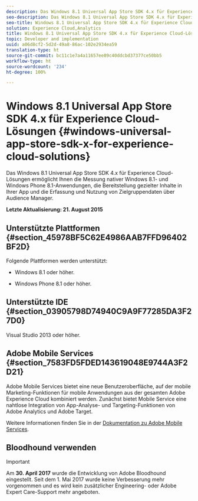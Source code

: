 ```yaml
---
description: Das Windows 8.1 Universal App Store SDK 4.x für Experience Cloud-Lösungen ermöglicht Ihnen die Messung nativer Windows 8.1- und Windows Phone 8.1-Anwendungen, die Bereitstellung gezielter Inhalte in Ihrer App und die Erfassung und Nutzung von Zielgruppendaten über Audience Manager.
seo-description: Das Windows 8.1 Universal App Store SDK 4.x für Experience Cloud-Lösungen ermöglicht Ihnen die Messung nativer Windows 8.1- und Windows Phone 8.1-Anwendungen, die Bereitstellung gezielter Inhalte in Ihrer App und die Erfassung und Nutzung von Zielgruppendaten über Audience Manager.
seo-title: Windows 8.1 Universal App Store SDK 4.x für Experience Cloud-Lösungen
solution: Experience Cloud,Analytics
title: Windows 8.1 Universal App Store SDK 4.x für Experience Cloud-Lösungen
topic: Developer and implementation
uuid: a06d8cf2-5d2d-49a8-86ac-102e2934ea59
translation-type: ht
source-git-commit: bc11c1e7a4a11657ee89c40ddcbd37377ce50bb5
workflow-type: ht
source-wordcount: '234'
ht-degree: 100%

---
```



# Windows 8.1 Universal App Store SDK 4.x für Experience Cloud-Lösungen {#windows-universal-app-store-sdk-x-for-experience-cloud-solutions}

Das Windows 8.1 Universal App Store SDK 4.x für Experience Cloud-Lösungen ermöglicht Ihnen die Messung nativer Windows 8.1- und Windows Phone 8.1-Anwendungen, die Bereitstellung gezielter Inhalte in Ihrer App und die Erfassung und Nutzung von Zielgruppendaten über Audience Manager.

**Letzte Aktualisierung: 21. August 2015**

## Unterstützte Plattformen {#section_45978BF5C62E4986AAB7FFD96402BF2D}

Folgende Plattformen werden unterstützt:

* Windows 8.1 oder höher.

* Windows Phone 8.1 oder höher.

## Unterstützte IDE {#section_03905798D74940C9A9F77285DA3F27D0}

Visual Studio 2013 oder höher.

## Adobe Mobile Services {#section_7583FD5FDED143619048E9744A3F2D21}

Adobe Mobile Services bietet eine neue Benutzeroberfläche, auf der mobile Marketing-Funktionen für mobile Anwendungen aus der gesamten Adobe Experience Cloud kombiniert werden. Zunächst bietet Mobile Service eine nahtlose Integration von App-Analyse- und Targeting-Funktionen von Adobe Analytics und Adobe Target.

Weitere Informationen finden Sie in der [Dokumentation zu Adobe Mobile Services](/help/using/home.md).

## Bloodhound verwenden

>[!IMPORTANT]
>
>Am **30. April 2017** wurde die Entwicklung von Adobe Bloodhound eingestellt. Seit dem 1. Mai 2017 wurde keine Verbesserung mehr vorgenommen und es wird kein zusätzlicher Engineering- oder Adobe Expert Care-Support mehr angeboten.
